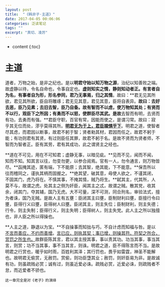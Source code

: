 ```yaml
---
layout: post
title:  "《韩非子·主道》"
date: 2017-04-05 00:06:06
categories: 泛读笔记
tags: ""
excerpt: "真切、凌厉"
---
```


* content
{:toc}

# 主道
道者，万物之始，是非之纪也。是以**明君守始以知万物之源**，治纪以知善败之端。故虚静以待，令名自命也，令事自定也。**虚则知实之情，静则知动者正。有言者自为名，有事者自为形，形名参同，君乃无事焉，归之其情**。故曰：**君无见其所欲，君见其所欲，臣自将雕琢；君无见其意，君见其意，臣将自表异。**故曰：去好去恶，臣乃见素；去旧去智，臣乃自备。故有智而不以虑，使万物知其处；有贤而不以行，观臣下之所因；有勇而不以怒，使群臣尽其武。是故**去智而有明，去贤而有功，去勇而有强。**君臣守职，百官有常，因能而使之，是谓习常。故曰：寂乎其无位而处，漻乎莫得其所。<u>**明君无为于上，君臣竦惧乎下**</u>。明君之道，使智者尽其虑，而君因以断事，故君不躬于智；贤者勑其材，君因而任之，故君不躬于能；有功则君有其贤，有过则臣任其罪，故君不躬于名。是故不贤而为贤者师，不智而为智者正。臣有其劳，君有其成功，此之谓贤主之经也。

**道在不可见，用在不可知君；虚静无事，以暗见疵。**见而不见，闻而不闻，知而不知。知其言以往，勿变勿更，以参合阅焉。官有一人，勿令通言，则万物皆尽。**函掩其迹，匿有端，下不能原；去其智，绝其能，下不能意。**保吾所以往而稽同之，谨执其柄而固握之。**绝其望，破其意，毋使人欲之，不谨其闭，不固其门，虎乃将在。不慎其事，不掩其情，贼乃将生。**弑其主，代其所，人莫不与，故谓之虎。处其主之侧为奸臣，闻其主之忒，故谓之贼。散其党，收其余，闭其门，夺其辅，国乃无虎。大不可量，深不可测，同合刑名，审验法式，擅为者诛，国乃无贼。是故人主有五壅：臣闭其主曰壅，臣制财利曰壅，臣擅行令曰壅，臣得行义曰壅，臣得树人曰壅。臣闭其主，则主失位；臣制财利，则主失德；行令，则主失制；臣得行义，则主失明；臣得树人，则主失党。此人主之所以独擅也，非人臣之所以得操也。

**人主之道，静退以为宝。**不自操事而知拙与巧，不自计虑而知福与咎。是以<u>不言而善应，不约而善增</u>。<u>言已应，则执其契；事已增，则操其符。符契之所合，赏罚之所生也。</u>故群臣陈其言，君以其主授其事，事以责其功。功当其事，事当其言，则赏；功不当其事，事不当其言，则诛。明君之道，臣不得陈言而不当。是故明君之行赏也，暖乎如时雨，百姓利其泽；其行罚也，畏乎如雷霆，神圣不能解也。故明君无偷赏，无赦罚。赏偷，则功臣墯其业；赦罚，则奸臣易为非。是故诚有功，则虽疏贱必赏；诚有过，则虽近爱必诛。疏贱必赏，近爱必诛，则疏贱者不怠，而近爱者不骄也。

`这一章完全是对《老子》的演绎`


